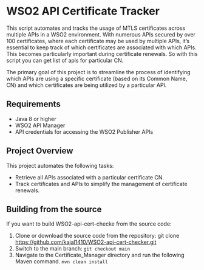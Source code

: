 # WSO2 API Certificate Tracker

This script automates and tracks the usage of MTLS certificates across multiple APIs in a WSO2 environment. With numerous APIs secured by over 100 certificates, where each certificate may be used by multiple APIs, it’s essential to keep track of which certificates are associated with which APIs. This becomes particularly important during certificate renewals. So with this script you can get list of apis for particular CN.

The primary goal of this project is to streamline the process of identifying which APIs are using a specific certificate (based on its Common Name, CN) and which certificates are being utilized by a particular API.

## Requirements

- Java 8 or higher
- WSO2 API Manager
- API credentials for accessing the WSO2 Publisher APIs
## Project Overview

This project automates the following tasks:

- Retrieve all APIs associated with a particular certificate CN.
- Track certificates and APIs to simplify the management of certificate renewals.

## Building from the source
If you want to build WSO2-api-cert-checke from the source code:
1. Clone or download the source code from the repository:
git clone https://github.com/kajal1410/WSO2-api-cert-checker.git
2. Switch to the main branch:
``git checkout main``
3. Navigate to the Certificate_Manager directory and run the following Maven command.
``mvn clean install``

